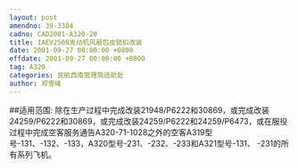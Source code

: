 ```yaml
---
layout: post
amendno: 39-3384
cadno: CAD2001-A320-20
title: IAEV2500发动机风扇包皮锁扣改装
date: 2001-09-27 00:00:00 +0800
effdate: 2001-09-27 00:00:00 +0800
tag: A320
categories: 民航西南管理局适航处
author: 郑雪峰
---
```


##适用范围:
除在生产过程中完成改装21948/P6222和30869，或完成改装24259/P6222和30869，或完成改装24259/P6222和24259/P6473，或在服役过程中完成空客服务通告A320-71-1028之外的空客A319型号-131、-132、-133，A320型号-231、-232、-233和A321型号-131、 -231的所有系列飞机。

